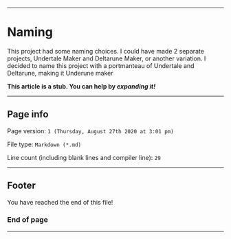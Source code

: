 
***

# Naming

This project had some naming choices. I could have made 2 separate projects, Undertale Maker and Deltarune Maker, or another variation. I decided to name this project with a portmanteau of Undertale and Deltarune, making it Underune maker

**This article is a stub. You can help by *expanding it!***

***

## Page info

Page version: `1 (Thursday, August 27th 2020 at 3:01 pm)`

File type: `Markdown (*.md)`

Line count (including blank lines and compiler line): `29`

***

## Footer

You have reached the end of this file!

### End of page

***
